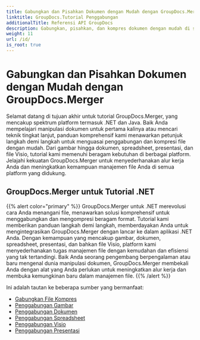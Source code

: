 ```yaml
---
title: Gabungkan dan Pisahkan Dokumen dengan Mudah dengan GroupDocs.Merger
linktitle: GroupDocs.Tutorial Penggabungan
additionalTitle: Referensi API GroupDocs
description: Gabungkan, pisahkan, dan kompres dokumen dengan mudah di seluruh platform .NET dan Java dengan tutorial ahli kami di GroupDocs.Merger. Buka kunci manajemen file yang lancar!
weight: 11
url: /id/
is_root: true
---
```


# Gabungkan dan Pisahkan Dokumen dengan Mudah dengan GroupDocs.Merger


Selamat datang di tujuan akhir untuk tutorial GroupDocs.Merger, yang mencakup spektrum platform termasuk .NET dan Java. Baik Anda mempelajari manipulasi dokumen untuk pertama kalinya atau mencari teknik tingkat lanjut, panduan komprehensif kami menawarkan petunjuk langkah demi langkah untuk menguasai penggabungan dan kompresi file dengan mudah. Dari gambar hingga dokumen, spreadsheet, presentasi, dan file Visio, tutorial kami memenuhi beragam kebutuhan di berbagai platform. Jelajahi kekuatan GroupDocs.Merger untuk menyederhanakan alur kerja Anda dan meningkatkan kemampuan manajemen file Anda di semua platform yang didukung.

## GroupDocs.Merger untuk Tutorial .NET
{{% alert color="primary" %}}
GroupDocs.Merger untuk .NET merevolusi cara Anda menangani file, menawarkan solusi komprehensif untuk menggabungkan dan mengompresi beragam format. Tutorial kami memberikan panduan langkah demi langkah, memberdayakan Anda untuk mengintegrasikan GroupDocs.Merger dengan lancar ke dalam aplikasi .NET Anda. Dengan kemampuan yang mencakup gambar, dokumen, spreadsheet, presentasi, dan bahkan file Visio, platform kami menyederhanakan tugas manajemen file dengan kemudahan dan efisiensi yang tak tertandingi. Baik Anda seorang pengembang berpengalaman atau baru mengenal dunia manipulasi dokumen, GroupDocs.Merger membekali Anda dengan alat yang Anda perlukan untuk meningkatkan alur kerja dan membuka kemungkinan baru dalam manajemen file.
{{% /alert %}}

Ini adalah tautan ke beberapa sumber yang bermanfaat:
 
- [Gabungkan File Kompres](./net/merge-compress-files/)
- [Penggabungan Gambar](./net/image-merging/)
- [Penggabungan Dokumen](./net/document-merging/)
- [Penggabungan Spreadsheet](./net/spreadsheet-merging/)
- [Penggabungan Visio](./net/visio-merging/)
- [Penggabungan Presentasi](./net/presentation-merging/)




